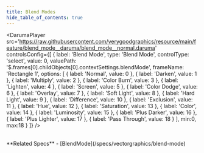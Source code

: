 ```yaml
---
title: Blend Modes
hide_table_of_contents: true
---
```


<DarumaPlayer
  src='https://raw.githubusercontent.com/verygoodgraphics/resource/main/feature/blend_mode__daruma/blend_mode__normal.daruma'
  controlsConfig={[
    {
      label:  'Blend Mode',
      type: 'Blend Mode',
      controlType: 'select',
      value: 0,
      valuePath: '$.frames[0].childObjects[0].contextSettings.blendMode',
      frameName: 'Rectangle 1',
      options: [
        {
          label: 'Normal',
          value: 0
        },
        {
          label: 'Darken',
          value: 1
        },
        {
          label: 'Multiply',
          value: 2
        },
        {
          label: 'Color Burn',
          value: 3
        },
        {
          label: 'Lighten',
          value: 4
        },
        {
          label: 'Screen',
          value: 5
        },
        {
          label: 'Color Dodge',
          value: 6
        },
        {
          label: 'Overlay',
          value: 7
        },
        {
          label: 'Soft Light',
          value: 8
        },
        {
          label: 'Hard Light',
          value: 9
        },
        {
          label: 'Difference',
          value: 10
        },
        {
          label: 'Exclusion',
          value: 11
        },
        {
          label: 'Hue',
          value: 12
        },
        {
          label: 'Saturation',
          value: 13
        },
        {
          label: 'Color',
          value: 14
        },
        {
          label: 'Luminosity',
          value: 15
        },
        {
          label: 'Plus Darker',
          value: 16
        },
        {
          label: 'Plus Lighter',
          value: 17
        },
        {
          label: 'Pass Through',
          value: 18
        }
      ],
      min:0,
      max:18
    }
  ]}
 />
 
<br />
**Related Specs**
- [BlendMode](/specs/vectorgraphics/blend-mode)
